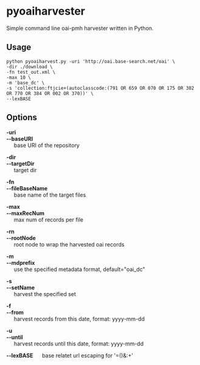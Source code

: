 pyoaiharvester
==============

Simple command line oai-pmh harvester written in Python.

Usage
-----

```
python pyoaiharvest.py -uri 'http://oai.base-search.net/oai' \
-dir ./download \
-fn test_out.xml \
-max 10 \
-m 'base_dc' \
-s 'collection:ftjcie+(autoclasscode:(791 OR 659 OR 070 OR 175 OR 302 OR 770 OR 384 OR 002 OR 370))' \
--lexBASE
```

Options
-----  

**-uri**  
**--baseURI**  
&nbsp;&nbsp;&nbsp;&nbsp; base URI of the repository  

**-dir**  
**--targetDir**  
&nbsp;&nbsp;&nbsp;&nbsp; target dir

**-fn**  
**--fileBaseName**  
&nbsp;&nbsp;&nbsp;&nbsp; base name of the target files 

**-max**  
**--maxRecNum**  
&nbsp;&nbsp;&nbsp;&nbsp; max num of records per file

**-rn**  
**--rootNode**  
&nbsp;&nbsp;&nbsp;&nbsp; root node to wrap the harvested oai records

**-m**  
**--mdprefix**  
&nbsp;&nbsp;&nbsp;&nbsp; use the specified metadata format, default="oai_dc"   

**-s**  
**--setName**  
&nbsp;&nbsp;&nbsp;&nbsp; harvest the specified set  

**-f**  
**--from**  
&nbsp;&nbsp;&nbsp;&nbsp; harvest records from this date, format: yyyy-mm-dd  

**-u**  
**--until**  
&nbsp;&nbsp;&nbsp;&nbsp; harvest records until this date, format: yyyy-mm-dd

**--lexBASE**
&nbsp;&nbsp;&nbsp;&nbsp; base relatet url escaping for '=()&:+'